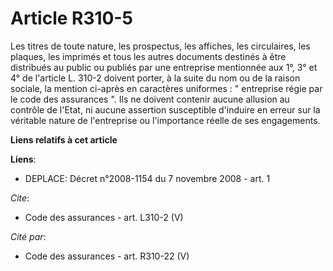 # Article R310-5

Les titres de toute nature, les prospectus, les affiches, les circulaires, les plaques, les imprimés et tous les autres
documents destinés à être distribués au public ou publiés par une entreprise mentionnée aux 1°, 3° et 4° de l'article L.
310-2 doivent porter, à la suite du nom ou de la raison sociale, la mention ci-après en caractères uniformes : " entreprise
régie par le code des assurances ". Ils ne doivent contenir aucune allusion au contrôle de l'Etat, ni aucune assertion
susceptible d'induire en erreur sur la véritable nature de l'entreprise ou l'importance réelle de ses engagements.

**Liens relatifs à cet article**

**Liens**:

  - DEPLACE: Décret n°2008-1154 du 7 novembre 2008 - art. 1

_Cite_:

  - Code des assurances - art. L310-2 (V)

_Cité par_:

  - Code des assurances - art. R310-22 (V)

